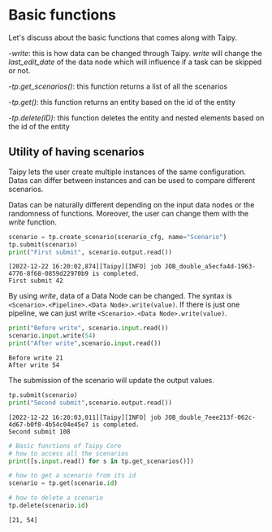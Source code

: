 # Basic functions

Let's discuss about the basic functions that comes along with Taipy.

-_write_: this is how data can be changed through Taipy. _write_ will change the _last_edit_date_ of the data node which will influence if a task can be skipped or not.

-_tp.get_scenarios()_: this function returns a list of all the scenarios

-_tp.get()_: this function returns an entity based on the id of the entity

-_tp.delete(ID)_: this function deletes the entity and nested elements based on the id of the entity

## Utility of having scenarios

Taipy lets the user create multiple instances of the same configuration. Datas can differ between instances and can be used to compare different scenarios.

Datas can be naturally different depending on the input data nodes or the randomness of functions. Moreover, the user can change them with the _write_ function.


```python
scenario = tp.create_scenario(scenario_cfg, name="Scenario")
tp.submit(scenario)
print("First submit", scenario.output.read())
```

    [2022-12-22 16:20:02,874][Taipy][INFO] job JOB_double_a5ecfa4d-1963-4776-8f68-0859d22970b9 is completed.
    First submit 42
    

By using _write_, data of a Data Node can be changed. The syntax is `<Scenario>.<Pipeline>.<Data Node>.write(value)`. If there is just one pipeline, we can just write `<Scenario>.<Data Node>.write(value)`.


```python
print("Before write", scenario.input.read())
scenario.input.write(54)
print("After write",scenario.input.read())
```

    Before write 21
    After write 54
    

The submission of the scenario will update the output values.


```python
tp.submit(scenario)
print("Second submit",scenario.output.read())
```

    [2022-12-22 16:20:03,011][Taipy][INFO] job JOB_double_7eee213f-062c-4d67-b0f8-4b54c04e45e7 is completed.
    Second submit 108
    


```python
# Basic functions of Taipy Core 
# how to access all the scenarios
print([s.input.read() for s in tp.get_scenarios()])

# how to get a scenario from its id
scenario = tp.get(scenario.id)

# how to delete a scenario
tp.delete(scenario.id)
```

    [21, 54]
